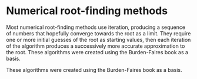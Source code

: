 # Numerical root-finding methods
Most numerical root-finding methods use iteration, producing a sequence of numbers that hopefully converge towards the root as a limit. They require one or more initial guesses of the root as starting values, then each iteration of the algorithm produces a successively more accurate approximation to the root.
These algorithms were created using the Burden-Faires book as a basis.

These algorithms were created using the Burden-Faires book as a basis.
